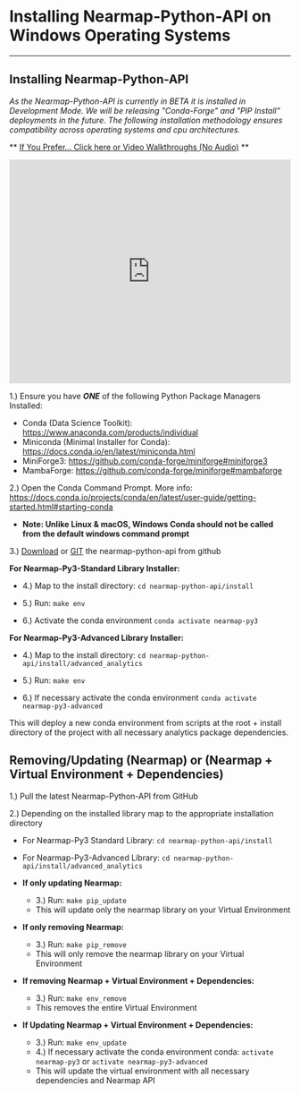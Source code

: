 
# Installing Nearmap-Python-API on Windows Operating Systems

****

<h2>Installing Nearmap-Python-API</h2>

<i>As the Nearmap-Python-API is currently in BETA it is installed in Development Mode. We will be releasing 
"Conda-Forge" and "PIP Install" deployments in the future. The following installation methodology ensures 
compatibility across operating systems and cpu architectures.</i>

** [If You Prefer... Click here or Video Walkthroughs (No Audio)](https://miro.com/app/board/uXjVOQB1X4I=/?invite_link_id=455996902306) **
<p align="center">
<iframe src="https://miro.com/app/board/uXjVOQB1X4I=/?invite_link_id=455996902306" title="Videos" width="100%" height="400" frameborder="0" scrolling="no"></iframe>
</p>

1.) Ensure you have ***ONE*** of the following Python Package Managers Installed:
- Conda (Data Science Toolkit): https://www.anaconda.com/products/individual
- Miniconda (Minimal Installer for Conda): https://docs.conda.io/en/latest/miniconda.html
- MiniForge3: https://github.com/conda-forge/miniforge#miniforge3
- MambaForge: https://github.com/conda-forge/miniforge#mambaforge

2.) Open the Conda Command Prompt. More info: https://docs.conda.io/projects/conda/en/latest/user-guide/getting-started.html#starting-conda 
    
- **Note: Unlike Linux & macOS, Windows Conda should not be called from the default windows command prompt**

3.) [Download](https://github.com/nearmap/nearmap-python-api/archive/refs/heads/master.zip) or [GIT](https://git-scm.com/) the nearmap-python-api from github

**For Nearmap-Py3-Standard Library Installer:**

- 4.) Map to the install directory: ```cd nearmap-python-api/install```

- 5.) Run: ```make env```

- 6.) Activate the conda environment ```conda activate nearmap-py3```

**For Nearmap-Py3-Advanced Library Installer:**

- 4.) Map to the install directory: ```cd nearmap-python-api/install/advanced_analytics```

- 5.) Run: ```make env```

- 6.) If necessary activate the conda environment ```conda activate nearmap-py3-advanced```

This will deploy a new conda environment from scripts at the root + install directory of the project with all necessary analytics package dependencies.

<h2>Removing/Updating (Nearmap) or (Nearmap + Virtual Environment + Dependencies)</h2>

1.) Pull the latest Nearmap-Python-API from GitHub

2.) Depending on the installed library map to the appropriate installation directory
  - For Nearmap-Py3 Standard Library: ```cd nearmap-python-api/install``` 
  - For Nearmap-Py3-Advanced Library: ```cd nearmap-python-api/install/advanced_analytics```


  - <B>If only updating Nearmap:</B>
    - 3.) Run: ```make pip_update```
    - This will update only the nearmap library on your Virtual Environment


  - <b>If only removing Nearmap:</b>
    - 3.) Run: ```make pip_remove```
    - This will only remove the nearmap library on your Virtual Environment


  - <B>If removing Nearmap + Virtual Environment + Dependencies:</B>
    - 3.) Run: ```make env_remove```
    - This removes the entire Virtual Environment


  - <B>If Updating Nearmap + Virtual Environment + Dependencies:</B>
    - 3.) Run: ```make env_update```
    - 4.) If necessary activate the conda environment conda: ```activate nearmap-py3``` or ```activate nearmap-py3-advanced```
    - This will update the virtual environment with all necessary dependencies and Nearmap API

